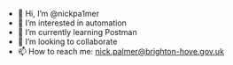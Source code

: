 - 👋 Hi, I’m @nickpa1mer
- 👀 I’m interested in automation
- 🌱 I’m currently learning Postman
- 💞️ I’m looking to collaborate
- 📫 How to reach me: nick.palmer@brighton-hove.gov.uk

<!---
nickpa1mer/nickpa1mer is a ✨ special ✨ repository because its `README.md` (this file) appears on your GitHub profile.
You can click the Preview link to take a look at your changes.
--->
